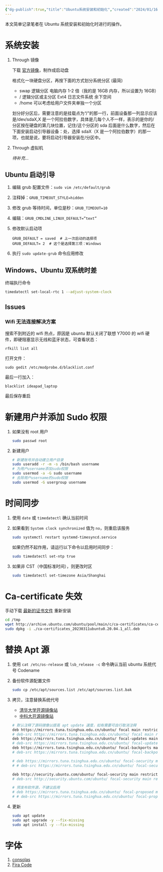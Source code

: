 ```yaml
---
{"dg-publish":true,"title":"Ubuntu系统安装和初始化","created":"2024/01/16, 15:08","updated":"2024/01/16, 15:17","tags":["ubuntu"],"dg-path":"环境部署/Ubuntu系统安装和初始化.md","permalink":"/环境部署/Ubuntu系统安装和初始化/","dgPassFrontmatter":true,"noteIcon":""}
---
```



本文简单记录笔者在 Ubuntu 系统安装和初始化时进行的操作。

# 系统安装

1. Through 镜像

    下载 [官方镜像](https://ubuntu.com/download#download)，制作成启动盘

    格式化一块硬盘分区，再按下面的方式划分系统分区 (最简)

    - swap 逻辑分区      电脑内存 1-2 倍（我的是 16GB 内存，所以设置为 16GB）
    - /           逻辑分区或主分区 Ext4 日志文件系统    余下空间
    - /home 可以考虑给用户文件夹单独一个分区

    划分好分区后，需要注意的是挂载点为“/”的那一行，前面设备那一列显示应该是/dev/sdaX,X 是一个阿拉伯数字，具体是几每个人不一样，表示的是你的/分区按在硬盘的第几块位置，记住/这个分区的 sda 后面是什么数字，然后在下面安装启动引导器设备：处，选择 sdaX（X 是一个阿拉伯数字）的那一项，也就是说，要将启动引导器安装在/分区中。</p>

2. Through 虚拟机

	*待补充...*

## Ubuntu 启动引导

1. 编辑 grub 配置文件：`sudo vim /etc/default/grub`

2. 注释掉：`GRUB_TIMEOUT_STYLE=hidden`

3. 修改 grub 等待时间，单位是秒：`GRUB_TIMEOUT=10`

4. 编辑：`GRUB_CMDLINE_LINUX_DEFAULT=”text”`

5. 修改默认启动项

	```
	GRUB_DEFAULT = saved  # 上一次启动的选择项
	GRUB_DEFAULT= 2  # 这个是选择第三项：Windows
	```

6. 执行 `sudo update-grub` 命令应用修改

## Windows、Ubuntu 双系统时差

终端执行命令

```bash
timedatectl set-local-rtc 1 --adjust-system-clock
```

## Issues

### Wifi 无法连接解决方案

搜索不到附近的 wifi 热点，原因是 ubuntu 默认关闭了联想 Y7000 的 wifi 硬件，即硬阻塞显示无线和蓝牙状态，可查看状态：

`rfkill list all`

打开文件：

`sudo gedit /etc/modprobe.d/blacklist.conf`

最后一行加入：

`blacklist ideapad_laptop`

最后保存重启

# 新建用户并添加 Sudo 权限

1. 如果没有 root 用户
  
    ```bash
    sudo passwd root
    ```

2. 新建用户

    ```bash
    # 新建账号并自动建立用户目录
    sudo useradd -r -m -s /bin/bash username
    # 为用户username添加sudo权限
    sudo usermod -a -G sudo username
    # 去除用户username的sudo权限
    sudo usermod -G usergroup username
    ```

# 时间同步

1. 使用 `date` 或 `timedatectl` 确认当前时间

2. 如果看到 `System clock synchronized` 值为 `no`，则重启该服务

    ```bash
    sudo systemctl restart systemd-timesyncd.service
    ```

    如果仍然不起作用，请运行以下命令以启用时间同步：

    ```bash
    sudo timedatectl set-ntp true
    ```
 
3. 如果非 CST（中国标准时间），则更改时区

    ```bash
    sudo timedatectl set-timezone Asia/Shanghai
    ```

# Ca-certificate 失效

手动下载 [最新的证书文件](http://archive.ubuntu.com/ubuntu/pool/main/c/ca-certificates/) 重新安装

```bash
cd /tmp
wget http://archive.ubuntu.com/ubuntu/pool/main/c/ca-certificates/ca-certificates_20230311ubuntu0.20.04.1_all.deb
sudo dpkg -i ./ca-certificates_20230311ubuntu0.20.04.1_all.deb
```

# 替换 Apt 源

1. 使用 `cat /etc/os-release` 或 `lsb_release -c` 命令确认当前 ubuntu 系统代号 Codename

2. 备份软件源配置文件

    ```bash
    sudo cp /etc/apt/sources.list /etc/apt/sources.list.bak
    ```

3. 拷贝，注意替换系统代号

	- [清华大学开源镜像站](https://mirrors.tuna.tsinghua.edu.cn/help/ubuntu/)
	- [中科大开源镜像站](https://mirrors.ustc.edu.cn/help/ubuntu.html#id7)

    ```bash
    # 默认注释了源码镜像以提高 apt update 速度，如有需要可自行取消注释
    deb https://mirrors.tuna.tsinghua.edu.cn/ubuntu/ focal main restricted universe multiverse
    # deb-src https://mirrors.tuna.tsinghua.edu.cn/ubuntu/ focal main restricted universe multiverse
    deb https://mirrors.tuna.tsinghua.edu.cn/ubuntu/ focal-updates main restricted universe multiverse
    # deb-src https://mirrors.tuna.tsinghua.edu.cn/ubuntu/ focal-updates main restricted universe multiverse
    deb https://mirrors.tuna.tsinghua.edu.cn/ubuntu/ focal-backports main restricted universe multiverse
    # deb-src https://mirrors.tuna.tsinghua.edu.cn/ubuntu/ focal-backports main restricted universe multiverse
    
    # deb https://mirrors.tuna.tsinghua.edu.cn/ubuntu/ focal-security main restricted universe multiverse
    # # deb-src https://mirrors.tuna.tsinghua.edu.cn/ubuntu/ focal-security main restricted universe multiverse
    
    deb http://security.ubuntu.com/ubuntu/ focal-security main restricted universe multiverse
    # deb-src http://security.ubuntu.com/ubuntu/ focal-security main restricted universe multiverse
    
    # 预发布软件源，不建议启用
    # deb https://mirrors.tuna.tsinghua.edu.cn/ubuntu/ focal-proposed main restricted universe multiverse
    # # deb-src https://mirrors.tuna.tsinghua.edu.cn/ubuntu/ focal-proposed main restricted universe multiverse
    ```

4. 更新

    ```bash
    sudo apt update
    sudo apt upgrade -y --fix-missing
    sudo apt install -y --fix-missing
    ```

# 字体

1. [consolas](https://storage.googleapis.com/google-code-archive-downloads/v2/code.google.com/uigroupcode/YaHei.Consolas.1.12.zip)
2. [Fira Code](https://github.com/tonsky/FiraCode)